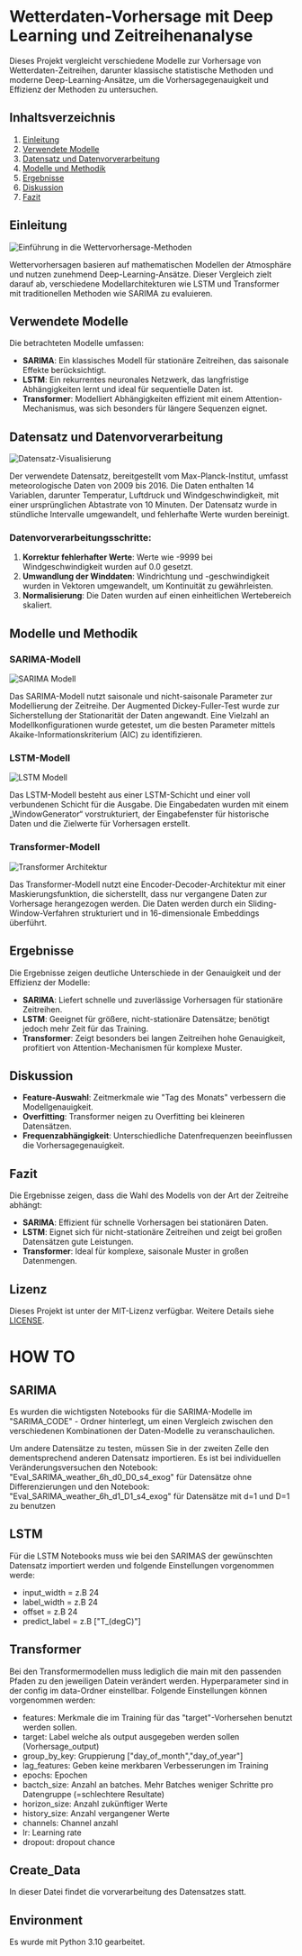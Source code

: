 # Wetterdaten-Vorhersage mit Deep Learning und Zeitreihenanalyse

Dieses Projekt vergleicht verschiedene Modelle zur Vorhersage von Wetterdaten-Zeitreihen, darunter klassische statistische Methoden und moderne Deep-Learning-Ansätze, um die Vorhersagegenauigkeit und Effizienz der Methoden zu untersuchen.

## Inhaltsverzeichnis
1. [Einleitung](#einleitung)
2. [Verwendete Modelle](#verwendete-modelle)
3. [Datensatz und Datenvorverarbeitung](#datensatz-und-datenvorverarbeitung)
4. [Modelle und Methodik](#modelle-und-methodik)
5. [Ergebnisse](#ergebnisse)
6. [Diskussion](#diskussion)
7. [Fazit](#fazit)

## Einleitung

![Einführung in die Wettervorhersage-Methoden](path/to/image1.png)

Wettervorhersagen basieren auf mathematischen Modellen der Atmosphäre und nutzen zunehmend Deep-Learning-Ansätze. Dieser Vergleich zielt darauf ab, verschiedene Modellarchitekturen wie LSTM und Transformer mit traditionellen Methoden wie SARIMA zu evaluieren.

## Verwendete Modelle

Die betrachteten Modelle umfassen:

- **SARIMA**: Ein klassisches Modell für stationäre Zeitreihen, das saisonale Effekte berücksichtigt.
- **LSTM**: Ein rekurrentes neuronales Netzwerk, das langfristige Abhängigkeiten lernt und ideal für sequentielle Daten ist.
- **Transformer**: Modelliert Abhängigkeiten effizient mit einem Attention-Mechanismus, was sich besonders für längere Sequenzen eignet.

## Datensatz und Datenvorverarbeitung

![Datensatz-Visualisierung](path/to/image2.png)

Der verwendete Datensatz, bereitgestellt vom Max-Planck-Institut, umfasst meteorologische Daten von 2009 bis 2016. Die Daten enthalten 14 Variablen, darunter Temperatur, Luftdruck und Windgeschwindigkeit, mit einer ursprünglichen Abtastrate von 10 Minuten. Der Datensatz wurde in stündliche Intervalle umgewandelt, und fehlerhafte Werte wurden bereinigt.

### Datenvorverarbeitungsschritte:
1. **Korrektur fehlerhafter Werte**: Werte wie -9999 bei Windgeschwindigkeit wurden auf 0.0 gesetzt.
2. **Umwandlung der Winddaten**: Windrichtung und -geschwindigkeit wurden in Vektoren umgewandelt, um Kontinuität zu gewährleisten.
3. **Normalisierung**: Die Daten wurden auf einen einheitlichen Wertebereich skaliert.

## Modelle und Methodik

### SARIMA-Modell

![SARIMA Modell](path/to/image3.png)

Das SARIMA-Modell nutzt saisonale und nicht-saisonale Parameter zur Modellierung der Zeitreihe. Der Augmented Dickey-Fuller-Test wurde zur Sicherstellung der Stationarität der Daten angewandt. Eine Vielzahl an Modellkonfigurationen wurde getestet, um die besten Parameter mittels Akaike-Informationskriterium (AIC) zu identifizieren.

### LSTM-Modell

![LSTM Modell](path/to/image4.png)

Das LSTM-Modell besteht aus einer LSTM-Schicht und einer voll verbundenen Schicht für die Ausgabe. Die Eingabedaten wurden mit einem „WindowGenerator“ vorstrukturiert, der Eingabefenster für historische Daten und die Zielwerte für Vorhersagen erstellt.

### Transformer-Modell

![Transformer Architektur](path/to/image5.png)

Das Transformer-Modell nutzt eine Encoder-Decoder-Architektur mit einer Maskierungsfunktion, die sicherstellt, dass nur vergangene Daten zur Vorhersage herangezogen werden. Die Daten werden durch ein Sliding-Window-Verfahren strukturiert und in 16-dimensionale Embeddings überführt.

## Ergebnisse

Die Ergebnisse zeigen deutliche Unterschiede in der Genauigkeit und der Effizienz der Modelle:

- **SARIMA**: Liefert schnelle und zuverlässige Vorhersagen für stationäre Zeitreihen.
- **LSTM**: Geeignet für größere, nicht-stationäre Datensätze; benötigt jedoch mehr Zeit für das Training.
- **Transformer**: Zeigt besonders bei langen Zeitreihen hohe Genauigkeit, profitiert von Attention-Mechanismen für komplexe Muster.

## Diskussion

- **Feature-Auswahl**: Zeitmerkmale wie "Tag des Monats" verbessern die Modellgenauigkeit.
- **Overfitting**: Transformer neigen zu Overfitting bei kleineren Datensätzen.
- **Frequenzabhängigkeit**: Unterschiedliche Datenfrequenzen beeinflussen die Vorhersagegenauigkeit.

## Fazit

Die Ergebnisse zeigen, dass die Wahl des Modells von der Art der Zeitreihe abhängt:

- **SARIMA**: Effizient für schnelle Vorhersagen bei stationären Daten.
- **LSTM**: Eignet sich für nicht-stationäre Zeitreihen und zeigt bei großen Datensätzen gute Leistungen.
- **Transformer**: Ideal für komplexe, saisonale Muster in großen Datenmengen.

## Lizenz

Dieses Projekt ist unter der MIT-Lizenz verfügbar. Weitere Details siehe [LICENSE](LICENSE).



# HOW TO

## SARIMA

Es wurden die wichtigsten Notebooks für die SARIMA-Modelle im "SARIMA_CODE" - Ordner hinterlegt, um einen Vergleich zwischen den verschiedenen Kombinationen der Daten-Modelle zu veranschaulichen.

Um andere Datensätze zu testen, müssen Sie in der zweiten Zelle den dementsprechend anderen Datensatz importieren. Es ist bei individuellen Veränderungsversuchen den Notebook: "Eval_SARIMA_weather_6h_d0_D0_s4_exog" für Datensätze ohne Differenzierungen und den Notebook: "Eval_SARIMA_weather_6h_d1_D1_s4_exog"  für Datensätze mit d=1 und D=1 zu benutzen

## LSTM
Für die LSTM Notebooks muss wie bei den SARIMAS der gewünschten Datensatz importiert werden und folgende Einstellungen vorgenommen werde:
- input_width = z.B 24
- label_width  = z.B 24
- offset = z.B 24
- predict_label = z.B ["T_(degC)"]

## Transformer
Bei den Transformermodellen muss lediglich die main mit den passenden Pfaden zu den jeweiligen Datein verändert werden.
Hyperparameter sind in der config im data-Ordner einstellbar. 
Folgende Einstellungen können vorgenommen werden:
- features: Merkmale die im Training für das "target"-Vorhersehen benutzt werden sollen.
- target: Label welche als output ausgegeben werden sollen (Vorhersage_output)
- group_by_key: Gruppierung ["day_of_month","day_of_year"]
- lag_features: Geben keine merkbaren Verbesserungen im Training
- epochs: Epochen
- bactch_size: Anzahl an batches. Mehr Batches weniger Schritte pro Datengruppe (=schlechtere Resultate)
- horizon_size: Anzahl zukünftiger Werte
- history_size: Anzahl vergangener Werte
- channels: Channel anzahl
- lr: Learning rate
- dropout: dropout chance

## Create_Data
In dieser Datei findet die vorverarbeitung des Datensatzes statt.

## Environment
Es wurde mit Python 3.10 gearbeitet.
                                                                                                                                                            
